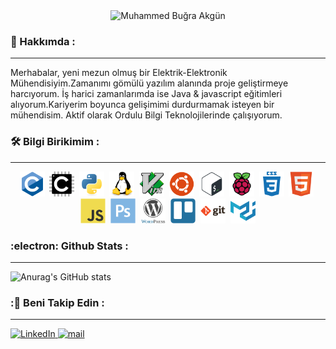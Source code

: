 
<div id="header" align="center">
  <img src="https://i.hizliresim.com/n11ebl0.png" alt="Muhammed  Buğra  Akgün"> </img>
</div>


### :speech_balloon: Hakkımda :
------------------
Merhabalar, yeni mezun olmuş bir Elektrik-Elektronik Mühendisiyim.Zamanımı gömülü yazılım alanında proje geliştirmeye harcıyorum. İş harici zamanlarımda ise 
Java & javascript eğitimleri alıyorum.Kariyerim boyunca gelişimimi durdurmamak isteyen bir mühendisim. Aktif olarak Ordulu Bilgi Teknolojilerinde çalışıyorum. 
### :hammer_and_wrench: Bilgi Birikimim :
------------------
<div align=center>
<img src="https://github.com/devicons/devicon/blob/master/icons/c/c-original.svg" title="C" alt="C" width="40" height="40"/>&nbsp; 
<img src="https://github.com/devicons/devicon/blob/master/icons/embeddedc/embeddedc-original.svg" title="Embedded C" alt="Embedded C" width="40" height="40"/>&nbsp;
<img src="https://github.com/devicons/devicon/blob/master/icons/python/python-original.svg" title="python" alt="python" width="40" height="40"/>&nbsp;
<img src="https://github.com/devicons/devicon/blob/master/icons/linux/linux-original.svg" title="linux" alt="linux" width="40" height="40"/>&nbsp; 
<img src="https://github.com/devicons/devicon/blob/master/icons/vim/vim-original.svg" title="vim linux" alt="vim linux" width="40" height="40"/>&nbsp; 
<img src="https://github.com/devicons/devicon/blob/master/icons/ubuntu/ubuntu-plain.svg" title="ubuntu" alt="ubuntu" width="40" height="40"/>&nbsp;
<img src="https://github.com/devicons/devicon/blob/master/icons/bash/bash-original.svg" title="bash script" alt="bash script" width="40" height="40"/>&nbsp;
<img src="https://github.com/devicons/devicon/blob/master/icons/raspberrypi/raspberrypi-original.svg" title="raspery" alt="raspery" width="40" height="40"/>&nbsp;   
<img src="https://github.com/devicons/devicon/blob/master/icons/css3/css3-plain-wordmark.svg"  title="CSS3" alt="CSS" width="40" height="40"/>&nbsp;
<img src="https://github.com/devicons/devicon/blob/master/icons/html5/html5-original.svg" title="HTML5" alt="HTML" width="40" height="40"/>&nbsp;
<img src="https://github.com/devicons/devicon/blob/master/icons/javascript/javascript-original.svg" title="JavaScript" alt="JavaScript" width="40" height="40"/>&nbsp;
<img src="https://github.com/devicons/devicon/blob/master/icons/photoshop/photoshop-plain.svg" title="PS6" alt="PS6" width="40" height="40"/>&nbsp; 
<img src="https://github.com/devicons/devicon/blob/master/icons/wordpress/wordpress-original.svg" title="wp" alt="wp" width="40" height="40"/>&nbsp; 
<img src="https://github.com/devicons/devicon/blob/master/icons/trello/trello-plain.svg" title="trello" alt="trello" width="40" height="40"/>&nbsp; 
<img src="https://github.com/devicons/devicon/blob/master/icons/git/git-original-wordmark.svg" title="Git" alt="Git" width="40" height="40"/>&nbsp;
<img src="https://github.com/devicons/devicon/blob/master/icons/materialui/materialui-original.svg" title="Material UI" alt="Material UI" width="40" height="40"/>
  </div>
  

### :electron: Github Stats :
------------------

![Anurag's GitHub stats](https://github-readme-stats.vercel.app/api?username=bugraakgun&show_icons=true)


### ::pray: Beni Takip Edin : 
------------------
  <a href="https://www.linkedin.com/in/mbugra/">
    <img src="https://img.shields.io/badge/LinkedIn-blue?style=for-the-badge&logo=linkedin&logoColor=white" alt="LinkedIn"/>
  </a>
  <a href="mailto:bugraakgun8@gmail.com?subject=Hello">
    <img src="https://img.shields.io/badge/Gmail-gray?style=for-the-badge&logo=gmail&logoColor=white" alt="mail"/>
  </a>
